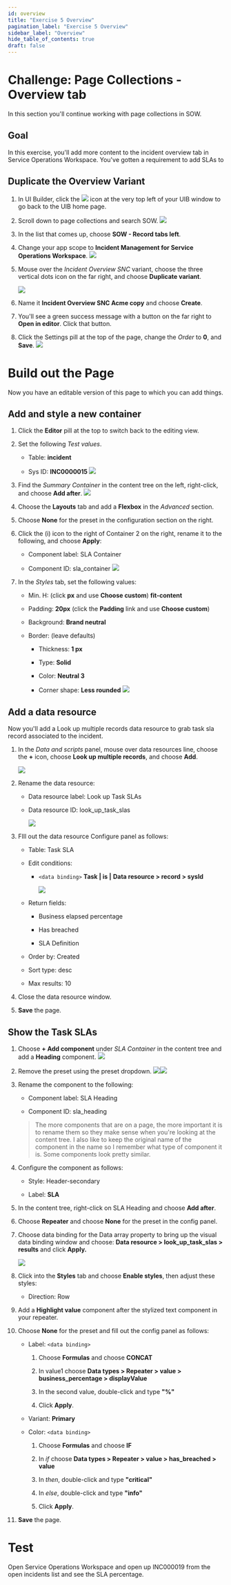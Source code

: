 ```yaml
---
id: overview
title: "Exercise 5 Overview"
pagination_label: "Exercise 5 Overview"
sidebar_label: "Overview"
hide_table_of_contents: true
draft: false
---
```


# Challenge: Page Collections - Overview tab

In this section you'll continue working with page collections in SOW.

##  Goal

In this exercise, you'll add more content to the incident overview tab in Service Operations Workspace. You've gotten a requirement to add SLAs to

##  Duplicate the Overview Variant

1. In UI Builder, click the ![](https://servicenow-events-or-lab-guidebo.gitbook.io/~gitbook/image?url=https%3A%2F%2F292040176-files.gitbook.io%2F%7E%2Ffiles%2Fv0%2Fb%2Fgitbook-x-prod.appspot.com%2Fo%2Fspaces%252F0la4ZJXmrgp1xVmGUG6L%252Fuploads%252F1wnqfhL48aUCXrWtmsqU%252FCleanShot%25202024-04-24%2520at%252009.42.26%25402x.png%3Falt%3Dmedia%26token%3D8fcf31f6-5953-4374-95d1-610cad3ec3b1&width=35&dpr=4&quality=100&sign=050357dc5569f793c2fd1f235c93fafd5550e6a40f40e4dd84d3433415337bd1) icon at the very top left of your UIB window to go back to the UIB home page.
    
2. Scroll down to page collections and search SOW. ![](https://servicenow-events-or-lab-guidebo.gitbook.io/~gitbook/image?url=https%3A%2F%2F292040176-files.gitbook.io%2F%7E%2Ffiles%2Fv0%2Fb%2Fgitbook-x-prod.appspot.com%2Fo%2Fspaces%252F0la4ZJXmrgp1xVmGUG6L%252Fuploads%252FJHm8iZtMzMTMCfD2xrF6%252FCleanShot%25202024-04-24%2520at%252009.43.51%25402x.png%3Falt%3Dmedia%26token%3Df36f6820-19a9-49e7-960b-c03eb2c83f91&width=300&dpr=4&quality=100&sign=04ca7e0dd6653690247cccb83aa4cc0c115768fcbaa0a2691128f53f71a42980)
    
3. In the list that comes up, choose **SOW - Record tabs left**.
    
4. Change your app scope to **Incident Management for Service Operations Workspace**. ![](https://servicenow-events-or-lab-guidebo.gitbook.io/~gitbook/image?url=https%3A%2F%2F292040176-files.gitbook.io%2F%7E%2Ffiles%2Fv0%2Fb%2Fgitbook-x-prod.appspot.com%2Fo%2Fspaces%252F0la4ZJXmrgp1xVmGUG6L%252Fuploads%252FsgVlLcHr2oO5xxxgeHUx%252FCleanShot%25202024-04-24%2520at%252009.44.58%25402x.png%3Falt%3Dmedia%26token%3Dc786ec24-eb27-4584-bf53-82f9b9cf30b6&width=300&dpr=4&quality=100&sign=ccdb62b749faaa338b03aacda248a32b31c5892823e41d5883d1a1737b13c4ac)
    
5. Mouse over the _Incident Overview SNC_ variant, choose the three vertical dots icon on the far right, and choose **Duplicate variant**.
    
    ![](https://servicenow-events-or-lab-guidebo.gitbook.io/~gitbook/image?url=https%3A%2F%2F292040176-files.gitbook.io%2F%7E%2Ffiles%2Fv0%2Fb%2Fgitbook-x-prod.appspot.com%2Fo%2Fspaces%252F0la4ZJXmrgp1xVmGUG6L%252Fuploads%252FLts36heh6N7hmqINEjHa%252FCleanShot%25202024-04-24%2520at%252009.46.28%25402x.png%3Falt%3Dmedia%26token%3D78ce5b64-15bf-4bb3-827f-c7c55f767960&width=768&dpr=4&quality=100&sign=53f3aba9a947d5590d6fe974a6a2e90e4aeb52c172af520ed30a1cd2cb3d2e97)
    
6. Name it **Incident Overview SNC Acme copy** and choose **Create**.
    
7. You'll see a green success message with a button on the far right to **Open in editor**. Click that button.
    
8. Click the Settings pill at the top of the page, change the _Order_ to **0**, and **Save**. ![](https://servicenow-events-or-lab-guidebo.gitbook.io/~gitbook/image?url=https%3A%2F%2F292040176-files.gitbook.io%2F%7E%2Ffiles%2Fv0%2Fb%2Fgitbook-x-prod.appspot.com%2Fo%2Fspaces%252F0la4ZJXmrgp1xVmGUG6L%252Fuploads%252Fo0B3ZV0FkaW8vwx4b4pw%252FCleanShot%25202024-04-24%2520at%252009.50.16%25402x.png%3Falt%3Dmedia%26token%3Db9a26cda-55ef-403e-a126-7ab6b8ff4c00&width=300&dpr=4&quality=100&sign=8903d8669e9b1ac6e802e571324eac15368cc1e71388f706ffb8c65ebe6cf4e8)
    

#  Build out the Page

Now you have an editable version of this page to which you can add things.

##  Add and style a new container

1. Click the **Editor** pill at the top to switch back to the editing view.
    
2. Set the following _Test values_.
    
    - Table: **incident**
        
    - Sys ID: **INC0000015** ![](https://servicenow-events-or-lab-guidebo.gitbook.io/~gitbook/image?url=https%3A%2F%2F292040176-files.gitbook.io%2F%7E%2Ffiles%2Fv0%2Fb%2Fgitbook-x-prod.appspot.com%2Fo%2Fspaces%252F0la4ZJXmrgp1xVmGUG6L%252Fuploads%252FBsjQbw4aMrhryM7AroWv%252FCleanShot%25202024-04-24%2520at%252009.53.17%25402x.png%3Falt%3Dmedia%26token%3Dc6e602f6-91eb-4e4d-a9c1-57abbb8bc603&width=300&dpr=4&quality=100&sign=5abf4531ffbb4a731ffd7fa57ef6625561cc2b49702ddf0007bbcead27d561d4)
        
    
3. Find the _Summary Container_ in the content tree on the left, right-click, and choose **Add after**. ![](https://servicenow-events-or-lab-guidebo.gitbook.io/~gitbook/image?url=https%3A%2F%2F292040176-files.gitbook.io%2F%7E%2Ffiles%2Fv0%2Fb%2Fgitbook-x-prod.appspot.com%2Fo%2Fspaces%252F0la4ZJXmrgp1xVmGUG6L%252Fuploads%252Fz19plbJYtkTYkDx4sfWn%252FCleanShot%25202024-04-24%2520at%252009.54.21%25402x.png%3Falt%3Dmedia%26token%3Dea9f0ac9-84e1-410e-977b-965769d6cf08&width=300&dpr=4&quality=100&sign=d2444ad380683da8710a8ed036fc93708f255410e524fdab72947fc20412d774)
    
4. Choose the **Layouts** tab and add a **Flexbox** in the _Advanced_ section.
    
5. Choose **None** for the preset in the configuration section on the right.
    
6. Click the (i) icon to the right of Container 2 on the right, rename it to the following, and choose **Apply**:
    
    - Component label: SLA Container
        
    - Component ID: sla_container ![](https://servicenow-events-or-lab-guidebo.gitbook.io/~gitbook/image?url=https%3A%2F%2F292040176-files.gitbook.io%2F%7E%2Ffiles%2Fv0%2Fb%2Fgitbook-x-prod.appspot.com%2Fo%2Fspaces%252F0la4ZJXmrgp1xVmGUG6L%252Fuploads%252FjQNRDgJsjn2L2Hv09wxs%252FCleanShot%25202024-04-24%2520at%252009.57.00%25402x.png%3Falt%3Dmedia%26token%3D7edb4592-233a-45c6-b0c9-cc3447c54397&width=300&dpr=4&quality=100&sign=22509694fd5d8d245a3191dd2b3659906c71df22dd0ff9806724671f75a24b39)
        
    
7. In the _Styles_ tab, set the following values:
    
    - Min. H: (click **px** and use **Choose custom**) **fit-content**
        
    - Padding: **20px** (click the **Padding** link and use **Choose custom**)
        
    - Background: **Brand neutral**
        
    - Border: (leave defaults)
        
        - Thickness: **1 px**
            
        - Type: **Solid**
            
        - Color: **Neutral 3**
            
        - Corner shape: **Less rounded** ![](https://servicenow-events-or-lab-guidebo.gitbook.io/~gitbook/image?url=https%3A%2F%2F292040176-files.gitbook.io%2F%7E%2Ffiles%2Fv0%2Fb%2Fgitbook-x-prod.appspot.com%2Fo%2Fspaces%252F0la4ZJXmrgp1xVmGUG6L%252Fuploads%252FlUEaVveKbbyij6V7Y47l%252FCleanShot%25202024-04-24%2520at%252010.49.13%25402x.png%3Falt%3Dmedia%26token%3D88b58695-9601-4495-9d61-0133b3cd5095&width=300&dpr=4&quality=100&sign=319724aebf033b15f6896ae7f1975244546b5cbbab34f3bc7570e5e96470814a)
            
        
    

##  Add a data resource

Now you'll add a Look up multiple records data resource to grab task sla record associated to the incident.

1. In the _Data and scripts_ panel, mouse over data resources line, choose the **+** icon, choose **Look up multiple records**, and choose **Add**.
    
    ![](https://servicenow-events-or-lab-guidebo.gitbook.io/~gitbook/image?url=https%3A%2F%2F292040176-files.gitbook.io%2F%7E%2Ffiles%2Fv0%2Fb%2Fgitbook-x-prod.appspot.com%2Fo%2Fspaces%252F0la4ZJXmrgp1xVmGUG6L%252Fuploads%252FO3S0Q2v2FPdm5lKFJfeC%252FCleanShot%25202024-04-24%2520at%252010.07.01%25402x.png%3Falt%3Dmedia%26token%3Da49c99a8-8078-4034-b280-c8d971ee4a9d&width=768&dpr=4&quality=100&sign=bae0309b6299ba2aed9ca598d68f54b1cd6eef71717d8258e372f552a6e250cf)
    
2. Rename the data resource:
    
    - Data resource label: Look up Task SLAs
        
    - Data resource ID: look_up_task_slas
        
        ![](https://servicenow-events-or-lab-guidebo.gitbook.io/~gitbook/image?url=https%3A%2F%2F292040176-files.gitbook.io%2F%7E%2Ffiles%2Fv0%2Fb%2Fgitbook-x-prod.appspot.com%2Fo%2Fspaces%252F0la4ZJXmrgp1xVmGUG6L%252Fuploads%252FZ6HxlBJtxo7DHW6CsNwQ%252FCleanShot%25202024-04-24%2520at%252010.09.13%25402x.png%3Falt%3Dmedia%26token%3Df8219528-7835-47d5-a13b-668870e0c018&width=768&dpr=4&quality=100&sign=32fdac31e5166171bdf8514b673e9fe08ab6932200d324985182142c059f0a0f)
        
    
3. FIll out the data resource Configure panel as follows:
    
    - Table: Task SLA
        
    - Edit conditions:
        
        - `<data binding>` **Task | is |**  **Data resource > record > sysId**
            
            ![](https://servicenow-events-or-lab-guidebo.gitbook.io/~gitbook/image?url=https%3A%2F%2F292040176-files.gitbook.io%2F%7E%2Ffiles%2Fv0%2Fb%2Fgitbook-x-prod.appspot.com%2Fo%2Fspaces%252F0la4ZJXmrgp1xVmGUG6L%252Fuploads%252Fmgfgi6uzVU4W2qEjQZ98%252FCleanShot%25202024-04-24%2520at%252010.12.25%25402x.png%3Falt%3Dmedia%26token%3Dfd528323-1143-4aa2-8d67-9456bde67733&width=768&dpr=4&quality=100&sign=e1258a86acb2d2a598c079c5e655584bb69b896f7598a6a2f8f5e7cde5d060d9)
            
        
    - Return fields:
        
        - Business elapsed percentage
            
        - Has breached
            
        - SLA Definition
            
        
    - Order by: Created
        
    - Sort type: desc
        
    - Max results: 10
        
    
4. Close the data resource window.
    
5. **Save** the page.
    

##  Show the Task SLAs

1. Choose **+ Add component** under _SLA Container_ in the content tree and add a **Heading** component. ![](https://servicenow-events-or-lab-guidebo.gitbook.io/~gitbook/image?url=https%3A%2F%2F292040176-files.gitbook.io%2F%7E%2Ffiles%2Fv0%2Fb%2Fgitbook-x-prod.appspot.com%2Fo%2Fspaces%252F0la4ZJXmrgp1xVmGUG6L%252Fuploads%252FA1ya2LkvIfnU6dkHt8za%252FCleanShot%25202024-04-24%2520at%252010.18.15%25402x.png%3Falt%3Dmedia%26token%3Df088ad75-6c7e-4150-90d7-cd9b4cdf3541&width=300&dpr=4&quality=100&sign=0efba90ac1af7fa08e767c616c90f65014feb083020f3b64e4e896a38bea2d89)
    
2. Remove the preset using the preset dropdown. ![](https://servicenow-events-or-lab-guidebo.gitbook.io/~gitbook/image?url=https%3A%2F%2F292040176-files.gitbook.io%2F%7E%2Ffiles%2Fv0%2Fb%2Fgitbook-x-prod.appspot.com%2Fo%2Fspaces%252F0la4ZJXmrgp1xVmGUG6L%252Fuploads%252FRWNa87jcU0R5YF917bIp%252FCleanShot%25202024-04-24%2520at%252010.18.59%25402x.png%3Falt%3Dmedia%26token%3De3f761ff-4896-4842-99a3-a192560368db&width=300&dpr=4&quality=100&sign=8385602c3bfcedf10b3fc8f37f9d368f0282e13e323aef7effbbbacb8f3820ba)![](https://servicenow-events-or-lab-guidebo.gitbook.io/~gitbook/image?url=https%3A%2F%2F292040176-files.gitbook.io%2F%7E%2Ffiles%2Fv0%2Fb%2Fgitbook-x-prod.appspot.com%2Fo%2Fspaces%252F0la4ZJXmrgp1xVmGUG6L%252Fuploads%252FJ5MjAvkpjmea4aOlzYel%252FCleanShot%25202024-04-24%2520at%252010.19.20%25402x.png%3Falt%3Dmedia%26token%3De95585de-6314-4061-9f8c-43faa893475c&width=300&dpr=4&quality=100&sign=2c4e9544b799d5106c3e5f5a00a889bab44305271277f48df158ffb5a6ca3c38)
    
3. Rename the component to the following:
    
    - Component label: SLA Heading
        
    - Component ID: sla_heading
        
    

    > The more components that are on a page, the more important it is to rename them so they make sense when you're looking at the content tree. I also like to keep the original name of the component in the name so I remember what type of component it is. Some components look pretty similar.

1. Configure the component as follows:
    
    - Style: Header-secondary
        
    - Label: **SLA**
        
    
2. In the content tree, right-click on SLA Heading and choose **Add after**.
    
3. Choose **Repeater** and choose **None** for the preset in the config panel.
    
4. Choose data binding for the Data array property to bring up the visual data binding window and choose: **Data resource > look_up_task_slas > results** and click **Apply.**
    
    ![](https://servicenow-events-or-lab-guidebo.gitbook.io/~gitbook/image?url=https%3A%2F%2F292040176-files.gitbook.io%2F%7E%2Ffiles%2Fv0%2Fb%2Fgitbook-x-prod.appspot.com%2Fo%2Fspaces%252F0la4ZJXmrgp1xVmGUG6L%252Fuploads%252FdMMDNDesVOK4dZs45XmU%252FCleanShot%25202024-04-24%2520at%252010.30.03%25402x.png%3Falt%3Dmedia%26token%3D1345207a-d65c-4bc3-913d-44bdd7eb0d4e&width=768&dpr=4&quality=100&sign=94317f1c84f22afca421c6f4fc640b21c21795fc3b8f2a5a7f014c9d8f51c413)
    
5. Click into the **Styles** tab and choose **Enable styles**, then adjust these styles:
    
    - Direction: Row
        
    
6. Add a **Highlight value** component after the stylized text component in your repeater.
    
7. Choose **None** for the preset and fill out the config panel as follows:
    
    - Label: `<data binding>`
        
        1. Choose **Formulas** and choose **CONCAT**
            
        2. In value1 choose **Data types > Repeater > value > business_percentage > displayValue**
            
        3. In the second value, double-click and type **"%"**
            
        4. Click **Apply**.
            
        
    - Variant: **Primary**
        
    - Color: `<data binding>`
        
        1. Choose **Formulas** and choose **IF**
            
        2. In _if_ choose **Data types > Repeater > value > has_breached > value**
            
        3. In _then_, double-click and type **"critical"**
            
        4. In _else_, double-click and type **"info"**
            
        5. Click **Apply**.
            
        
    
8. **Save** the page.
    

#  Test

Open Service Operations Workspace and open up INC000019 from the open incidents list and see the SLA percentage.